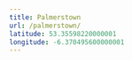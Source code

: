 ```yaml
---
title: Palmerstown
url: /palmerstown/
latitude: 53.35598220000001
longitude: -6.370495600000001
---
```

